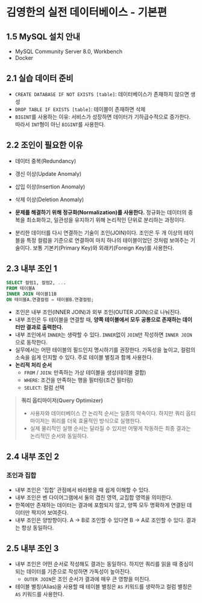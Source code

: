 # 김영한의 실전 데이터베이스 - 기본편

## 1.5 MySQL 설치 안내

- MySQL Community Server 8.0, Workbench
- Docker

## 2.1 실습 데이터 준비

- `CREATE DATABASE IF NOT EXISTS [table]`: 데이터베이스가 존재하지 않으면 생성
- `DROP TABLE IF EXISTS [table]`: 테이블이 존재하면 삭제
- `BIGINT`를 사용하는 이유: 서비스가 성장하면 데이터가 기하급수적으로 증가한다. 따라서 `INT`형이 아닌 `BIGINT`를 사용한다.

## 2.2 조인이 필요한 이유

- 데이터 중복(Redundancy)
- 갱신 이상(Update Anomaly)
- 삽입 이상(Insertion Anomaly)
- 삭제 이상(Deletion Anomaly)

- **문제를 해결하기 위해 정규화(Normalization)를 사용한다.** 정규화는 데이터의 중복을 최소화하고, 일관성을 유지하기 위해 논리적인 단위로 분리하는 과정이다.
- 분리한 데이터를 다시 연결하는 기술이 조인(JOIN)이다. 조인은 두 개 이상의 테이블을 특정 컬럼을 기준으로 연결하여 마치 하나의 테이블이었던 것처럼 보여주는 기술이다. 보통 기본키(Primary Key)와 외래키(Foreign Key)를 사용한다.

## 2.3 내부 조인 1

```sql
SELECT 컬럼1, 컬럼2, ...
FROM 테이블A
INNER JOIN 테이블11B
ON 테이블A.연결컬럼 = 테이블B.연결컬럼;
```

- 조인은 내부 조인(INNER JOIN)과 외부 조인(OUTER JOIN)으로 나눠진다.
- 내부 조인은 두 테이블을 연결할 때, **양쪽 테이블에서 모두 공통으로 존재하는 데이터만 결과로 출력한다.**
- 내부 조인에서 `INNER`는 생략할 수 있다. `INNER`없이 `JOIN`만 작성하면 `INNER JOIN`으로 동작한다.
- 실무에서는 어떤 테이블의 필드인지 명시하기를 권장한다. 가독성을 높이고, 컬럼의 소속을 쉽게 인지할 수 있다. 주로 테이블 별칭과 함께 사용한다.
- **논리적 처리 순서**
  - `FROM` / `JOIN`: 만족하는 가상 테이블을 생성(테이블 결합)
  - `WHERE`: 조건을 만족하는 행을 필터링(조건 필터링)
  - `SELECT`: 컬럼 선택

> **쿼리 옵티마이저(Query Optimizer)**
> 
> - 사용자와 데이터베이스 간 논리적 순서는 일종의 약속이다. 하지만 쿼리 옵티마이저는 쿼리를 더욱 효율적인 방식으로 실행한다.
> - 실제 물리적인 실행 순서는 달라질 수 있지만 어떻게 작동하든 최종 결과는 논리적인 순서와 동일하다.

## 2.4 내부 조인 2

### 조인과 집합

- 내부 조인은 '집합' 관점에서 바라봤을 때 쉽게 이해할 수 있다.
- 내부 조인은 벤 다이어그램에서 둘의 겹친 영역, 교집합 영역을 의미한다.
- 한쪽에만 존재하는 데이터는 결과에 포함되지 않고, 양쪽 모두 명확하게 연결된 데이터만 짝지어 보여준다.
- 내부 조인은 양방향이다. A -> B로 조인할 수 있다면 B -> A로 조인할 수 있다. 결과는 항상 동일하다.

## 2.5 내부 조인 3

- 내부 조인은 어떤 순서로 작성해도 결과는 동일하다. 하지만 쿼리를 읽을 때 중심이 되는 데이터를 기준으로 작성하면 가독성이 높아진다.
  - `OUTER JOIN`은 조인 순서가 결과에 매우 큰 영향을 미친다.
- 테이블 별칭(Alias)을 사용할 때 테이블 별칭은 `AS` 키워드를 생략하고 컬럼 별칭은 `AS` 키워드를 사용한다.
